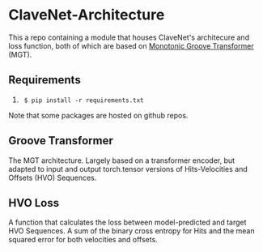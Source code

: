 # ClaveNet-Architecture

This a repo containing a module that houses ClaveNet's architecure and loss function, both of which are based on [Monotonic Groove Transformer](https://github.com/behzadhaki/MonotonicGrooveTransformer) (MGT). 

## Requirements

1. ` $ pip install -r requirements.txt`

Note that some packages are hosted on github repos.

## Groove Transformer

The MGT architecture. Largely based on a transformer encoder, but adapted to input and output torch.tensor versions of Hits-Velocities and Offsets (HVO) Sequences.

## HVO Loss

A function that calculates the loss between model-predicted and target HVO Sequences. A sum of the binary cross entropy for Hits and the mean squared error for both velocities and offsets.
